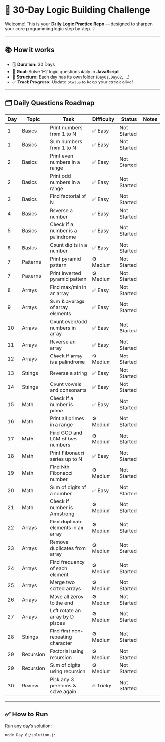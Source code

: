 # 🧩 30-Day Logic Building Challenge

Welcome! This is your **Daily Logic Practice Repo** — designed to sharpen your core programming logic step by step. 💡

---

## 📚 **How it works**

- 🗓️ **Duration:** 30 Days
- 🎯 **Goal:** Solve 1–2 logic questions daily in **JavaScript**
- 📂 **Structure:** Each day has its own folder (`Day01`, `Day02`, ...)
- ✅ **Track Progress:** Update `Status` to keep your streak alive!

---

## 🗂️ **Daily Questions Roadmap**

| Day | Topic     | Task                                | Difficulty  | Status      | Notes |
| --- | --------- | ----------------------------------- | ----------- | ----------- | ----- |
| 1   | Basics    | Print numbers from 1 to N           | ✅ Easy     | Not Started |       |
| 1   | Basics    | Sum numbers from 1 to N             | ✅ Easy     | Not Started |       |
| 2   | Basics    | Print even numbers in a range       | ✅ Easy     | Not Started |       |
| 2   | Basics    | Print odd numbers in a range        | ✅ Easy     | Not Started |       |
| 3   | Basics    | Find factorial of N                 | ✅ Easy     | Not Started |       |
| 4   | Basics    | Reverse a number                    | ✅ Easy     | Not Started |       |
| 5   | Basics    | Check if a number is a palindrome   | ✅ Easy     | Not Started |       |
| 6   | Basics    | Count digits in a number            | ✅ Easy     | Not Started |       |
| 7   | Patterns  | Print pyramid pattern               | ⚙️ Medium | Not Started |       |
| 7   | Patterns  | Print inverted pyramid pattern      | ⚙️ Medium | Not Started |       |
| 8   | Arrays    | Find max/min in an array            | ✅ Easy     | Not Started |       |
| 9   | Arrays    | Sum & average of array elements     | ✅ Easy     | Not Started |       |
| 10  | Arrays    | Count even/odd numbers in array     | ✅ Easy     | Not Started |       |
| 11  | Arrays    | Reverse an array                    | ✅ Easy     | Not Started |       |
| 12  | Arrays    | Check if array is a palindrome      | ⚙️ Medium | Not Started |       |
| 13  | Strings   | Reverse a string                    | ✅ Easy     | Not Started |       |
| 14  | Strings   | Count vowels and consonants         | ✅ Easy     | Not Started |       |
| 15  | Math      | Check if a number is prime          | ✅ Easy     | Not Started |       |
| 16  | Math      | Print all primes in a range         | ⚙️ Medium | Not Started |       |
| 17  | Math      | Find GCD and LCM of two numbers     | ⚙️ Medium | Not Started |       |
| 18  | Math      | Print Fibonacci series up to N      | ✅ Easy     | Not Started |       |
| 19  | Math      | Find Nth Fibonacci number           | ⚙️ Medium | Not Started |       |
| 20  | Math      | Sum of digits of a number           | ✅ Easy     | Not Started |       |
| 21  | Math      | Check if number is Armstrong        | ⚙️ Medium | Not Started |       |
| 22  | Arrays    | Find duplicate elements in an array | ⚙️ Medium | Not Started |       |
| 23  | Arrays    | Remove duplicates from array        | ⚙️ Medium | Not Started |       |
| 24  | Arrays    | Find frequency of each element      | ⚙️ Medium | Not Started |       |
| 25  | Arrays    | Merge two sorted arrays             | ⚙️ Medium | Not Started |       |
| 26  | Arrays    | Move all zeros to the end           | ⚙️ Medium | Not Started |       |
| 27  | Arrays    | Left rotate an array by D places    | ⚙️ Medium | Not Started |       |
| 28  | Strings   | Find first non-repeating character  | ⚙️ Medium | Not Started |       |
| 29  | Recursion | Factorial using recursion           | ⚙️ Medium | Not Started |       |
| 29  | Recursion | Sum of digits using recursion       | ⚙️ Medium | Not Started |       |
| 30  | Review    | Pick any 3 problems & solve again   | 🔥 Tricky   | Not Started |       |

---

## ✅ **How to Run**

Run any day’s solution:

```bash
node Day_01/solution.js
```

